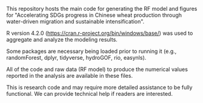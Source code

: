 This repository hosts the main code for generating the RF model and figures for "Accelerating SDGs progress in Chinese wheat production through water-driven migration and sustainable intensification".

R version 4.2.0 (https://cran.r-project.org/bin/windows/base/) was used to aggregate and analyze the modeling results.

Some packages are necessary being loaded prior to running it (e.g., randomForest, dplyr, tidyverse, hydroGOF, rio, easynls).

All of the code and raw data (RF model) to produce the numerical values reported in the analysis are available in these files.

This is research code and may require more detailed assistance to be fully functional. We can provide technical help if readers are interested.
